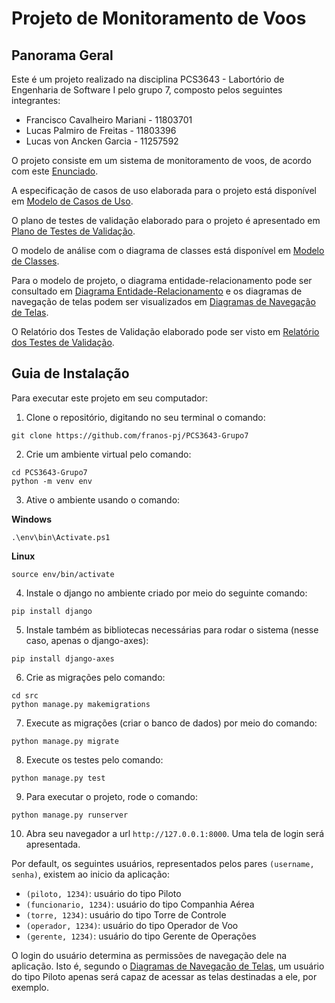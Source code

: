 # Projeto de Monitoramento de Voos

## Panorama Geral

Este é um projeto realizado na disciplina PCS3643 - Labortório de Engenharia de Software I pelo grupo 7, composto pelos seguintes integrantes:

* Francisco Cavalheiro Mariani - 11803701
* Lucas Palmiro de Freitas - 11803396
* Lucas von Ancken Garcia - 11257592

O projeto consiste em um sistema de monitoramento de voos, de acordo com este [Enunciado](./docs/enunciado.pdf).

A especificação de casos de uso elaborada para o projeto está disponível em [Modelo de Casos de Uso](./docs/modelo_de_casos_de_uso.md).

O plano de testes de validação elaborado para o projeto é apresentado em [Plano de Testes de Validação](./docs/plano_testes_validacao.md).

O modelo de análise com o diagrama de classes está disponível em [Modelo de Classes](./docs/modelo_de_classes.md).

Para o modelo de projeto, o diagrama entidade-relacionamento pode ser consultado em [Diagrama Entidade-Relacionamento](./docs/images/der.png) e os diagramas de navegação de telas podem ser visualizados em [Diagramas de Navegação de Telas](./docs/navegacao_telas.md).

O Relatório dos Testes de Validação elaborado pode ser visto em [Relatório dos Testes de Validação](./docs/relatorio_testes_validacao.pdf).

## Guia de Instalação

Para executar este projeto em seu computador:

1. Clone o repositório, digitando no seu terminal o comando:
``` 
git clone https://github.com/franos-pj/PCS3643-Grupo7
```

2. Crie um ambiente virtual pelo comando: 
```
cd PCS3643-Grupo7
python -m venv env
```

3. Ative o ambiente usando o comando: 

**Windows**
```
.\env\bin\Activate.ps1
```

**Linux**
```
source env/bin/activate
```


4. Instale o django no ambiente criado por meio do seguinte comando:
```
pip install django
```

5. Instale também as bibliotecas necessárias para rodar o sistema (nesse caso, apenas o django-axes):
```
pip install django-axes
```

6. Crie as migrações pelo comando:
```
cd src
python manage.py makemigrations
```

7. Execute as migrações (criar o banco de dados) por meio do comando:
```
python manage.py migrate
```

8. Execute os testes pelo comando:
```
python manage.py test
```

9. Para executar o projeto, rode o comando:
```
python manage.py runserver
```

10. Abra seu navegador a url `http://127.0.0.1:8000`. Uma tela de login será apresentada.

Por default, os seguintes usuários, representados pelos pares `(username, senha)`, existem ao inicio da aplicação:

- `(piloto, 1234)`: usuário do tipo Piloto
- `(funcionario, 1234)`: usuário do tipo Companhia Aérea
- `(torre, 1234)`: usuário do tipo Torre de Controle
- `(operador, 1234)`: usuário do tipo Operador de Voo
- `(gerente, 1234)`: usuário do tipo Gerente de Operações

O login do usuário determina as permissões de navegação dele na aplicação. Isto é, segundo o [Diagramas de Navegação de Telas](./docs/navegacao_telas.md), um usuário do tipo Piloto apenas será capaz de acessar as telas destinadas a ele, por exemplo.